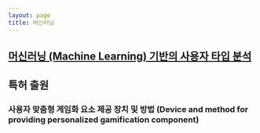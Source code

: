 ```yaml
---
layout: page
title: 머신러닝
---
```


## [머신러닝 (Machine Learning) 기반의 사용자 타입 분석](cie-user-type.html)

## 특허 출원

### 사용자 맞춤형 게임화 요소 제공 장치 및 방법 (Device and method for providing personalized gamification component)
<!-- ![image](/assets/images/ml/특허출원.png) -->